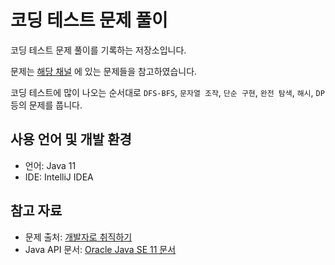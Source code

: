 # 코딩 테스트 문제 풀이

코딩 테스트 문제 풀이를 기록하는 저장소입니다.

문제는 [해당 채널](https://www.youtube.com/@gaebal) 에 있는 
문제들을 참고하였습니다.

코딩 테스트에 많이 나오는 순서대로 
`DFS-BFS`, `문자열 조작`, `단순 구현`, `완전 탐색`, `해시`, `DP` 
등의 문제를 풉니다.

## 사용 언어 및 개발 환경

- 언어: Java 11
- IDE: IntelliJ IDEA

## 참고 자료

- 문제 출처: [개발자로 취직하기](https://www.youtube.com/@gaebal)
- Java API 문서: [Oracle Java SE 11 문서](https://docs.oracle.com/en/java/javase/11/docs/api/index.html)

